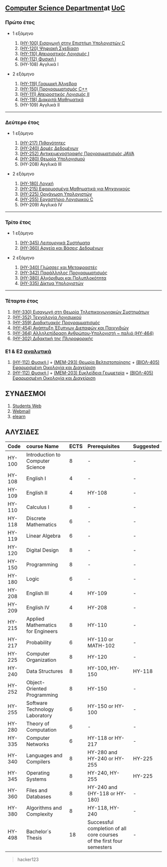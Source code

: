 ## [Computer Science Department](http://www.csd.uoc.gr)at [UoC](https://www.uoc.gr)

### Πρώτο έτος

* 1 εξάμηνο
   1. [(ΗΥ-100) Εισαγωγή στην Επιστήμη Υπολογιστών C](https://github.com/keybraker/Computer-Science-Department-Wiki/blob/master/ΜΑΘΗΜΑΤΑ/ΗΥ-100/(ΗΥ-100).md)
   2. [(ΗΥ-120) Ψηφιακή Σχεδίαση](https://www.csd.uoc.gr/~hy120/)
   3. [(ΗΥ-110) Απειροστικός Λογισμός Ι](https://github.com/keybraker/Computer-Science-Department-Wiki/blob/master/ΜΑΘΗΜΑΤΑ/ΗΥ-110/(ΗΥ-110).md)
   4. [(ΗΥ-112) Φυσική Ι](https://www.csd.uoc.gr/~hy112/)
   5. (ΗΥ-108) Αγγλικά Ι

* 2 εξάμηνο
   1. [(HY-119) Γραμμική Άλγεβρα](https://github.com/keybraker/Computer-Science-Department-Wiki/blob/master/ΜΑΘΗΜΑΤΑ/ΗΥ-119/(ΗΥ-119).md)
   2. [(ΗΥ-150) Προγραμματισμός C++](https://github.com/keybraker/Computer-Science-Department-Wiki/blob/master/ΜΑΘΗΜΑΤΑ/ΗΥ-150/(ΗΥ-150).md)
   3. [(ΗΥ-111) Απειροστικός Λογισμός ΙΙ](https://github.com/keybraker/Computer-Science-Department-Wiki/blob/master/ΜΑΘΗΜΑΤΑ/ΗΥ-111/(ΗΥ-111).md)
   4. [(ΗΥ-118) Διακριτά Μαθηματικά](https://github.com/keybraker/Computer-Science-Department-Wiki/blob/master/ΜΑΘΗΜΑΤΑ/ΗΥ-118/(ΗΥ-118).md)
   5. (ΗΥ-109) Αγγλικά ΙΙ

***

### Δεύτερο έτος

* 1 εξάμηνο
   1. [(ΗΥ-217) Πιθανότητες](https://github.com/keybraker/Computer-Science-Department-Wiki/blob/master/ΜΑΘΗΜΑΤΑ/ΗΥ-217/(ΗΥ-217).md)
   2. [(ΗΥ-240) Δομές Δεδομένων](https://github.com/keybraker/Computer-Science-Department-Wiki/blob/master/ΜΑΘΗΜΑΤΑ/ΗΥ-240/(ΗΥ-240).md)
   3. [(ΗΥ-252) Αντικειμενοστραφής Προγραμματισμός JAVA](https://github.com/keybraker/Computer-Science-Department-Wiki/blob/master/ΜΑΘΗΜΑΤΑ/ΗΥ-252/(ΗΥ-252).md)
   4. [(ΗΥ-280) Θεωρία Υπολογισμού](https://github.com/keybraker/Computer-Science-Department-Wiki/blob/master/ΜΑΘΗΜΑΤΑ/ΗΥ-280/(ΗΥ-280).md)
   5. (ΗΥ-208) Αγγλικά ΙΙΙ

* 2 εξάμηνο
   1. [(HY-180) Λογική](https://github.com/keybraker/Computer-Science-Department-Wiki/blob/master/ΜΑΘΗΜΑΤΑ/ΗΥ-180/(ΗΥ-180).md)
   2. [(ΗΥ-215) Εφαρμοσμένα Μαθηματικά για Μηχανικούς](https://github.com/keybraker/Computer-Science-Department-Wiki/blob/master/ΜΑΘΗΜΑΤΑ/ΗΥ-215/(ΗΥ-215).md)
   3. [(ΗΥ-225) Οργάνωση Υπολογιστών](https://github.com/keybraker/Computer-Science-Department-Wiki/blob/master/ΜΑΘΗΜΑΤΑ/ΗΥ-225/(ΗΥ-225).md)
   4. [(ΗΥ-255) Εργαστήριο Λογισμικού C](https://github.com/keybraker/Computer-Science-Department-Wiki/blob/master/ΜΑΘΗΜΑΤΑ/ΗΥ-255/(ΗΥ-255).md)
   5. (ΗΥ-209) Αγγλικά IV

***

### Τρίτο έτος

* 1 εξάμηνο
   1. [(ΗΥ-345) Λειτουργικά Συστήματα](https://github.com/keybraker/Computer-Science-Department-Wiki/blob/master/ΜΑΘΗΜΑΤΑ/ΗΥ-345/(ΗΥ-345).md)
   2. [(ΗΥ-360) Αρχεία και Βάσεις Δεδομένων](https://github.com/keybraker/Computer-Science-Department-Wiki/blob/master/ΜΑΘΗΜΑΤΑ/ΗΥ-360/(ΗΥ-360).md)

* 2 εξάμηνο
   1. [(HY-340) Γλώσσες και Μεταφραστές](https://github.com/keybraker/Computer-Science-Department-Wiki/blob/master/ΜΑΘΗΜΑΤΑ/ΗΥ-340/(ΗΥ-340).md)
   2. [(HY-342) Παράλληλος Προγραμματισμός](https://github.com/keybraker/Computer-Science-Department-Wiki/blob/master/ΜΑΘΗΜΑΤΑ/ΗΥ-342/(ΗΥ-342).md)
   3. [(ΗΥ-380) Αλγόριθμοι και Πολυπλοκότητα](https://github.com/keybraker/Computer-Science-Department-Wiki/blob/master/ΜΑΘΗΜΑΤΑ/ΗΥ-380/(ΗΥ-380).md)
   4. [(ΗΥ-335) Δίκτυα Υπολογιστών](https://github.com/keybraker/Computer-Science-Department-Wiki/blob/master/ΜΑΘΗΜΑΤΑ/ΗΥ-335/(ΗΥ-335).md)

***

### Τέταρτο έτος

   1. [(ΗΥ-330) Εισαγωγή στη Θεωρία Τηλεπικοινωνιακών Συστημάτων](https://github.com/keybraker/Computer-Science-Department-Wiki/blob/master/ΜΑΘΗΜΑΤΑ/ΗΥ-330/(ΗΥ-330).md)
   2. [(ΗΥ-352) Τεχνολογία Λογισμικού](https://github.com/keybraker/Computer-Science-Department-Wiki/blob/master/ΜΑΘΗΜΑΤΑ/ΗΥ-352/(ΗΥ-352).md)
   3. [(ΗΥ-359) Διαδικτυακός Προγραμματισμός](https://github.com/keybraker/Computer-Science-Department-Wiki/blob/master/ΜΑΘΗΜΑΤΑ/ΗΥ-359/(ΗΥ-359).md)
   4. [(HY-454) Ανάπτυξη Έξυπνων Διεπαφών και Παιχνιδιών](https://github.com/keybraker/Computer-Science-Department-Wiki/blob/master/ΜΑΘΗΜΑΤΑ/ΗΥ-454/(ΗΥ-454).md)
   5. [(HY-364) Αλληλεπίδραση Ανθρώπου-Υπολογιστή ~ παλιό (HY-464)](https://github.com/keybraker/Computer-Science-Department-Wiki/blob/master/ΜΑΘΗΜΑΤΑ/ΗΥ-364/(ΗΥ-364).md)
   6. [(HY-302) Διδακτική της Πληροφορικής](https://github.com/keybraker/Computer-Science-Department-Wiki/blob/master/ΜΑΘΗΜΑΤΑ/ΗΥ-302/(ΗΥ-302).md)

### Ε1 & Ε2 [αναλυτικά](http://www.csd.uoc.gr/index.jsp?content=courses_catalog&openmenu=demoAcc3&lang=gr)
   1. [(ΗΥ-112) Φυσική Ι](https://www.csd.uoc.gr/~hy112/) + [(ΜΕΜ-293) Θεωρία Βελτιστοποίησης](http://users.tem.uoc.gr/~gkarali/optimization.html) + [(ΒΙΟΛ-405) Εφαρμοσμένη Οικολογία και Διαχείριση](http://www.biology.uoc.gr/el/department-courses/986)
   2. [(ΗΥ-112) Φυσική Ι](https://www.csd.uoc.gr/~hy112/) + [(ΜΕΜ-203) Ευκλείδεια Γεωμετρία](http://users.math.uoc.gr/~jplatis/MEM203-2018-19.html) + [(ΒΙΟΛ-405) Εφαρμοσμένη Οικολογία και Διαχείριση](http://www.biology.uoc.gr/el/department-courses/986)

## ΣΥΝΔΕΣΜΟΙ

1. [Students Web](https://student.cc.uoc.gr)
2. [Webmail](https://webmail.edu.uoc.gr/imp/login.php?Horde=gb8de6ia39rnf090m0gfsmsbh4)
3. [elearn](https://elearn.uoc.gr/my/)

## ΑΛΥΣΙΔΕΣ

| Code   | course Name                        | ECTS | Prerequisites                                                         | Suggested |
| :----- | :--------------------------------- | :--- | :-------------------------------------------------------------------- | :-------- |
| HY-100 | Introduction to Computer Science   | 8    | -                                                                     | -         |
| HY-108 | English I                          | 4    | -                                                                     | -         |
| HY-109 | English II                         | 4    | HY-108                                                                | -         |
| HY-110 | Calculus I                         | 8    | -                                                                     | -         |
| HY-118 | Discrete Mathematics               | 6    | -                                                                     | -         |
| HY-119 | Linear Algebra                     | 6    | -                                                                     | -         |
| HY-120 | Digital Design                     | 8    | -                                                                     | -         |
| HY-150 | Programming                        | 8    | -                                                                     | -         |
| HY-180 | Logic                              | 6    | -                                                                     | -         |
| HY-208 | English III                        | 4    | HY-109                                                                | -         |
| HY-209 | English IV                         | 4    | HY-208                                                                | -         |
| HY-215 | Applied  Mathematics for Engineers | 8    | HY-110                                                                | -         |
| HY-217 | Probability                        | 6    | HY-110 or MATH-102                                                    | -         |
| HY-225 | Computer Organization              | 8    | HY-120                                                                | -         |
| HY-240 | Data Structures                    | 8    | HY-100, HY-150                                                        | HY-118    |
| HY-252 | Object-Oriented Programming        | 8    | HY-150                                                                | -         |
| HY-255 | Software  Technology Laboratory    | 6    | HY-150 or HY-100                                                      | -         |
| HY-280 | Theory  of Computation             | 6    | -                                                                     | -         |
| HY-335 | Computer Networks                  | 6    | HY-118 or HY-217                                                      | -         |
| HY-340 | Languages and Compilers            | 8    | HY-280 and HY-240 or HY-255                                           | HY-225    |
| HY-345 | Operating Systems                  | 8    | HY-240, HY-255                                                        | HY-225    |
| HY-360 | Files and Databases                | 8    | HY-240 and {HY-118 or HY-180}                                         | -         |
| HY-380 | Algorithms and Complexity          | 8    | HY-118, HY-240                                                        | -         |
| HY-498 | Bachelor΄s Thesis                  | 18   | Successful completion of all core courses<br>of the first four semesters | -         |

> hacker123